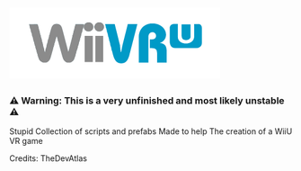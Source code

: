 # <img src="https://github.com/UnprofessionalDevs/WiiVR-U/blob/master/WiiVRU/Images/WiiVR-U-LogoSmall.png" height="125" width="375"/>

### ⚠️ Warning: This is a very unfinished and most likely unstable ⚠️
Stupid Collection of scripts and prefabs Made to help The creation of a WiiU VR game

Credits: TheDevAtlas

